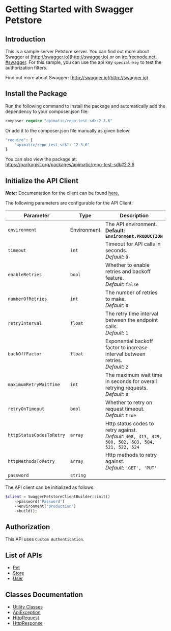 
# Getting Started with Swagger Petstore

## Introduction

This is a sample server Petstore server.  You can find out more about Swagger at [http://swagger.io](http://swagger.io) or on [irc.freenode.net, #swagger](http://swagger.io/irc/).  For this sample, you can use the api key `special-key` to test the authorization filters.

Find out more about Swagger: [http://swagger.io](http://swagger.io)

## Install the Package

Run the following command to install the package and automatically add the dependency to your composer.json file:

```php
composer require "apimatic/repo-test-sdk:2.3.6"
```

Or add it to the composer.json file manually as given below:

```php
"require": {
    "apimatic/repo-test-sdk": "2.3.6"
}
```

You can also view the package at:
https://packagist.org/packages/apimatic/repo-test-sdk#2.3.6

## Initialize the API Client

**_Note:_** Documentation for the client can be found [here.](https://www.github.com/sdks-io/php/tree/2.3.6/doc/client.md)

The following parameters are configurable for the API Client:

| Parameter | Type | Description |
|  --- | --- | --- |
| `environment` | Environment | The API environment. <br> **Default: `Environment.PRODUCTION`** |
| `timeout` | `int` | Timeout for API calls in seconds.<br>*Default*: `0` |
| `enableRetries` | `bool` | Whether to enable retries and backoff feature.<br>*Default*: `false` |
| `numberOfRetries` | `int` | The number of retries to make.<br>*Default*: `0` |
| `retryInterval` | `float` | The retry time interval between the endpoint calls.<br>*Default*: `1` |
| `backOffFactor` | `float` | Exponential backoff factor to increase interval between retries.<br>*Default*: `2` |
| `maximumRetryWaitTime` | `int` | The maximum wait time in seconds for overall retrying requests.<br>*Default*: `0` |
| `retryOnTimeout` | `bool` | Whether to retry on request timeout.<br>*Default*: `true` |
| `httpStatusCodesToRetry` | `array` | Http status codes to retry against.<br>*Default*: `408, 413, 429, 500, 502, 503, 504, 521, 522, 524` |
| `httpMethodsToRetry` | `array` | Http methods to retry against.<br>*Default*: `'GET', 'PUT'` |
| `password` | `string` |  |

The API client can be initialized as follows:

```php
$client = SwaggerPetstoreClientBuilder::init()
    ->password('Password')
    ->environment('production')
    ->build();
```

## Authorization

This API uses `Custom Authentication`.

## List of APIs

* [Pet](https://www.github.com/sdks-io/php/tree/2.3.6/doc/controllers/pet.md)
* [Store](https://www.github.com/sdks-io/php/tree/2.3.6/doc/controllers/store.md)
* [User](https://www.github.com/sdks-io/php/tree/2.3.6/doc/controllers/user.md)

## Classes Documentation

* [Utility Classes](https://www.github.com/sdks-io/php/tree/2.3.6/doc/utility-classes.md)
* [ApiException](https://www.github.com/sdks-io/php/tree/2.3.6/doc/api-exception.md)
* [HttpRequest](https://www.github.com/sdks-io/php/tree/2.3.6/doc/http-request.md)
* [HttpResponse](https://www.github.com/sdks-io/php/tree/2.3.6/doc/http-response.md)

